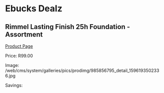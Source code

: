 
# Ebucks Dealz
## Rimmel Lasting Finish 25h Foundation - Assortment
[Product Page](https://www.ebucks.com/web/shop/productSelected.do?prodId=985856795&catId=1186086453)

Price: R99.00

Image: /web/cms/system/galleries/pics/prodimg/985856795_detail_1596193502336.jpg

Savings: 


	